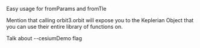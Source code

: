 Easy usage for fromParams and fromTle

Mention that calling orbit3.orbit will expose you to the Keplerian Object that you can use their entire library of functions on.

Talk about --cesiumDemo flag